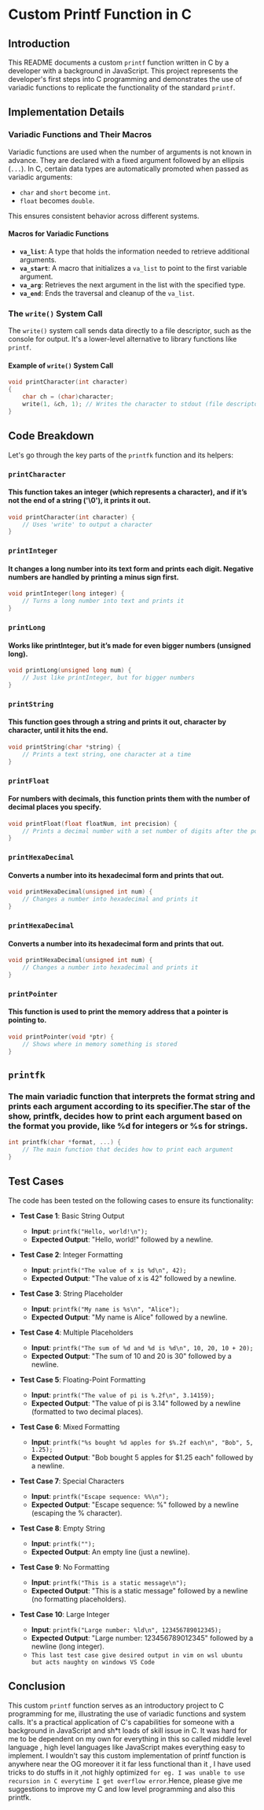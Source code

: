 # Custom Printf Function in C

## Introduction
This README documents a custom `printf` function written in C by a developer with a background in JavaScript. This project represents the developer's first steps into C programming and demonstrates the use of variadic functions to replicate the functionality of the standard `printf`.

## Implementation Details

### Variadic Functions and Their Macros
Variadic functions are used when the number of arguments is not known in advance. They are declared with a fixed argument followed by an ellipsis (`...`). In C, certain data types are automatically promoted when passed as variadic arguments:
- `char` and `short` become `int`.
- `float` becomes `double`.

This ensures consistent behavior across different systems.

#### Macros for Variadic Functions
- **`va_list`**: A type that holds the information needed to retrieve additional arguments.
- **`va_start`**: A macro that initializes a `va_list` to point to the first variable argument.
- **`va_arg`**: Retrieves the next argument in the list with the specified type.
- **`va_end`**: Ends the traversal and cleanup of the `va_list`.

### The `write()` System Call
The `write()` system call sends data directly to a file descriptor, such as the console for output. It's a lower-level alternative to library functions like `printf`.

#### Example of `write()` System Call
```c
void printCharacter(int character)
{
    char ch = (char)character;
    write(1, &ch, 1); // Writes the character to stdout (file descriptor 1)
}
```

## Code Breakdown
Let's go through the key parts of the `printfk` function and its helpers:

### `printCharacter`
#### This function takes an integer (which represents a character), and if it’s not the end of a string ('\0'), it prints it out.
```c
void printCharacter(int character) {
    // Uses 'write' to output a character
}
```
### `printInteger`
#### It changes a long number into its text form and prints each digit. Negative numbers are handled by printing a minus sign first.
```c
void printInteger(long integer) {
    // Turns a long number into text and prints it
}
```
### `printLong`
#### Works like printInteger, but it’s made for even bigger numbers (unsigned long).
```c
void printLong(unsigned long num) {
    // Just like printInteger, but for bigger numbers
}

```

### `printString`
#### This function goes through a string and prints it out, character by character, until it hits the end.


```c
void printString(char *string) {
    // Prints a text string, one character at a time
}
```

### `printFloat`
#### For numbers with decimals, this function prints them with the number of decimal places you specify.


```c
void printFloat(float floatNum, int precision) {
    // Prints a decimal number with a set number of digits after the point
}

```
### `printHexaDecimal`
#### Converts a number into its hexadecimal form and prints that out.


```c
void printHexaDecimal(unsigned int num) {
    // Changes a number into hexadecimal and prints it
}


```

### `printHexaDecimal`
#### Converts a number into its hexadecimal form and prints that out.


```c
void printHexaDecimal(unsigned int num) {
    // Changes a number into hexadecimal and prints it
}


```

### `printPointer`
#### This function is used to print the memory address that a pointer is pointing to.


```c
void printPointer(void *ptr) {
    // Shows where in memory something is stored
}
```

## `printfk`
### The main variadic function that interprets the format string and prints each argument according to its specifier.The star of the show, printfk, decides how to print each argument based on the format you provide, like %d for integers or %s for strings.
```c
int printfk(char *format, ...) {
    // The main function that decides how to print each argument
}
```

## Test Cases
The code has been tested on the following cases to ensure its functionality:

- **Test Case 1**: Basic String Output
  - **Input**: `printfk("Hello, world!\n");`
  - **Expected Output**: "Hello, world!" followed by a newline.

- **Test Case 2**: Integer Formatting
  - **Input**: `printfk("The value of x is %d\n", 42);`
  - **Expected Output**: "The value of x is 42" followed by a newline.

- **Test Case 3**: String Placeholder
  - **Input**: `printfk("My name is %s\n", "Alice");`
  - **Expected Output**: "My name is Alice" followed by a newline.

- **Test Case 4**: Multiple Placeholders
  - **Input**: `printfk("The sum of %d and %d is %d\n", 10, 20, 10 + 20);`
  - **Expected Output**: "The sum of 10 and 20 is 30" followed by a newline.

- **Test Case 5**: Floating-Point Formatting
  - **Input**: `printfk("The value of pi is %.2f\n", 3.14159);`
  - **Expected Output**: "The value of pi is 3.14" followed by a newline (formatted to two decimal places).

- **Test Case 6**: Mixed Formatting
  - **Input**: `printfk("%s bought %d apples for $%.2f each\n", "Bob", 5, 1.25);`
  - **Expected Output**: "Bob bought 5 apples for $1.25 each" followed by a newline.

- **Test Case 7**: Special Characters
  - **Input**: `printfk("Escape sequence: %%\n");`
  - **Expected Output**: "Escape sequence: %" followed by a newline (escaping the % character).

- **Test Case 8**: Empty String
  - **Input**: `printfk("");`
  - **Expected Output**: An empty line (just a newline).

- **Test Case 9**: No Formatting
  - **Input**: `printfk("This is a static message\n");`
  - **Expected Output**: "This is a static message" followed by a newline (no formatting placeholders).

- **Test Case 10**: Large Integer
  - **Input**: `printfk("Large number: %ld\n", 123456789012345);`
  - **Expected Output**: "Large number: 123456789012345" followed by a newline (long integer).
  - ``This last test case give desired output in vim on wsl ubuntu but acts naughty on windows VS Code``

 ## Conclusion
This custom `printf` function serves as an introductory project to C programming for me, illustrating the use of variadic functions and system calls. It's a practical application of C's capabilities for someone with a background in JavaScript and sh*t loads of skill issue in C. It was hard for me to be dependent on my own for everything in this so called middle level language , high level languages like JavaScript makes everything easy to implement. I wouldn't say this custom implementation of printf function is anywhere near the OG moreover it it far less functional than it , I have used tricks to do stuffs in it ,not highly optimized `for eg. I was unable to use recursion in C everytime I get overflow error`.Hence, please give me suggestions to improve my C and low level programming and also this printfk.

